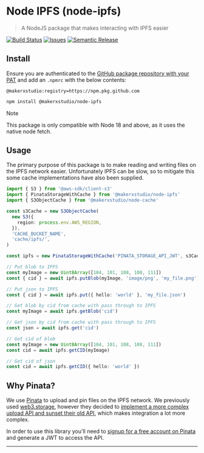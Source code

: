 # Node IPFS (node-ipfs)

> A NodeJS package that makes interacting with IPFS easier

[![Build Status][build-img]][build-url]
[![Issues][issues-img]][issues-url]
[![Semantic Release][semantic-release-img]][semantic-release-url]

## Install

Ensure you are authenticated to the [GitHub package repository with your PAT](https://docs.github.com/en/packages/working-with-a-github-packages-registry/working-with-the-npm-registry#authenticating-with-a-personal-access-token) and add an `.npmrc` with the below contents:

```
@makerxstudio:registry=https://npm.pkg.github.com
```

```bash
npm install @makerxstudio/node-ipfs
```

> [!NOTE]
> This package is only compatible with Node 18 and above, as it uses the native node fetch.

## Usage

The primary purpose of this package is to make reading and writing files on the IPFS network easier. Unfortunately IPFS can be slow, so to mitigate this some cache implementations have also been supplied.

```typescript
import { S3 } from '@aws-sdk/client-s3'
import { PinataStorageWithCache } from '@makerxstudio/node-ipfs'
import { S3ObjectCache } from '@makerxstudio/node-cache'

const s3Cache = new S3ObjectCache(
  new S3({
    region: process.env.AWS_REGION,
  }),
  'CACHE_BUCKET_NAME',
  'cache/ipfs/',
)

const ipfs = new PinataStorageWithCache('PINATA_STORAGE_API_JWT', s3Cache)

// Put blob to IPFS
const myImage = new Uint8Array([104, 101, 108, 108, 111])
const { cid } = await ipfs.putBlob(myImage, 'image/png', 'my_file.png')

// Put json to IPFS
const { cid } = await ipfs.put({ hello: 'world' }, 'my_file.json')

// Get blob by cid from cache with pass through to IPFS
const myImage = await ipfs.getBlob('cid')

// Get json by cid from cache with pass through to IPFS
const json = await ipfs.get('cid')

// Get cid of blob
const myImage = new Uint8Array([104, 101, 108, 108, 111])
const cid = await ipfs.getCID(myImage)

// Get cid of json
const cid = await ipfs.getCID({ hello: 'world' })
```

## Why Pinata?

We use [Pinata](https://www.pinata.cloud/) to upload and pin files on the IPFS network. We previously used [web3.storage](https://web3.storage/), however they decided to [implement a more complex upload API and sunset their old API](https://blog.web3.storage/posts/the-data-layer-is-here-with-the-new-web3-storage), which makes integration a lot more complex.

In order to use this library you'll need to [signup for a free account on Pinata](https://app.pinata.cloud/register) and generate a JWT to access the API.

---

[build-img]: https://github.com/MakerXStudio/node-ipfs/actions/workflows/release.yaml/badge.svg
[build-url]: https://github.com/MakerXStudio/node-ipfs/actions/workflows/release.yaml
[issues-img]: https://img.shields.io/github/issues/MakerXStudio/node-ipfs
[issues-url]: https://github.com/MakerXStudio/node-ipfs/issues
[semantic-release-img]: https://img.shields.io/badge/%20%20%F0%9F%93%A6%F0%9F%9A%80-semantic--release-e10079.svg
[semantic-release-url]: https://github.com/semantic-release/semantic-release
